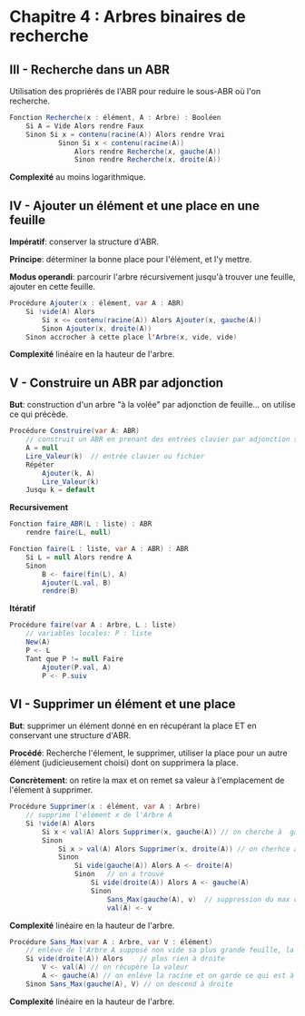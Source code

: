# Chapitre 4 : Arbres binaires de recherche

## III - Recherche dans un ABR

Utilisation des propriérés de l'ABR  pour reduire le sous-ABR où l'on recherche.

``` java
Fonction Recherche(x : élément, A : Arbre) : Booléen
	Si A = Vide Alors rendre Faux
	Sinon Si x = contenu(racine(A)) Alors rendre Vrai
			Sinon Si x < contenu(racine(A))
				Alors rendre Recherche(x, gauche(A))
				Sinon rendre Recherche(x, droite(A))
```

**Complexité** au moins logarithmique.

## IV - Ajouter un élément et une place en une feuille

**Impératif**: conserver la structure d'ABR.

**Principe**: déterminer la bonne place pour l'élément, et l'y mettre.

**Modus operandi**: parcourir l'arbre récursivement jusqu'à trouver une feuille, ajouter en cette feuille.

``` java
Procédure Ajouter(x : élément, var A : ABR)
	Si !vide(A) Alors
		Si x <= contenu(racine(A)) Alors Ajouter(x, gauche(A))
		Sinon Ajouter(x, droite(A))
	Sinon accrocher à cette place l'Arbre(x, vide, vide)
```

**Complexité** linéaire en la hauteur de l'arbre.

## V - Construire un ABR par adjonction

**But**: construction d'un arbre "à la volée" par adjonction de feuille... on utilise ce qui précède.

``` java
Procédure Construire(var A: ABR)
	// construit un ABR en prenant des entrées clavier par adjonction successives de feuilles
	A = null
	Lire_Valeur(k)	// entrée clavier ou fichier
	Répéter
		Ajouter(k, A)
		Lire_Valeur(k)
	Jusqu k = default
```

**Recursivement**

``` java
Fonction faire_ABR(L : liste) : ABR
	rendre faire(L, null)
```

``` java
Fonction faire(L : liste, var A : ABR) : ABR
	Si L = null Alors rendre A
	Sinon
		B <- faire(fin(L), A)
		Ajouter(L.val, B)
		rendre(B)
```

**Itératif**

``` java
Procédure faire(var A : Arbre, L : liste)
	// variables locales: P : liste
	New(A)
	P <- L
	Tant que P != null Faire
		Ajouter(P.val, A)
		P <- P.suiv
```

## VI - Supprimer un élément et une place

**But**: supprimer un élément donné en en récupérant la place ET en conservant une structure d'ABR.

**Procédé**: Recherche l'élement, le supprimer, utiliser la place pour un autre élément (judicieusement choisi) dont on supprimera la place.

**Concrètement**: on retire la max et on remet sa valeur à l'emplacement de l'élement à supprimer.

``` java
Procédure Supprimer(x : élément, var A : Arbre)
	// supprime l'élément x de l'Arbre A
	Si !vide(A) Alors
		Si x < val(A) Alors Supprimer(x, gauche(A)) // on cherche à  gauche
		Sinon
			Si x > val(A) Alors Supprimer(x, droite(A)) // on cherhce à droite
			Sinon
				Si vide(gauche(A)) Alors A <- droite(A)
				Sinon	// on a trouvé
					Si vide(droite(A)) Alors A <- gauche(A)
					Sinon
						Sans_Max(gauche(A), v)	// suppression du max du sous-arbre
						val(A) <- v
```

**Complexité** linéaire en la hauteur de l'arbre.

``` java
Procédure Sans_Max(var A : Arbre, var V : élément)
	// enlève de l'Arbre A supposé non vide sa plus grande feuille, la place associée, et récupère la valeur du maximum dans la variable v
	Si vide(droite(A)) Alors	// plus rien à droite
		V <- val(A)	// on récupère la valeur
		A <- gauche(A) // on enlève la racine et on garde ce qui est à gauche
	Sinon Sans_Max(gauche(A), V) // on descend à droite
```

**Complexité** linéaire en la hauteur de l'arbre.
